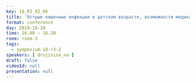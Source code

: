 ```yaml
---
key: 18_R3_02_06
title: 'Острые кишечные инфекции в детском возрасте, возможности медикаментозной и диетической коррекции'
format: conference
day: 2019-10-18
time: 16.00 – 16.20
room: room-3
tags:
  - symposium-18-r3-2
speakers: [ drujinina_na ]
draft: false
videoId: null
presentation: null
---
```

